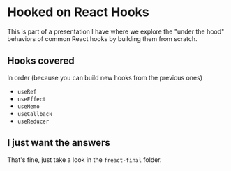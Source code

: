 # Hooked on React Hooks

This is part of a presentation I have where we explore the "under the hood" behaviors of common React hooks by building them from scratch.

## Hooks covered

In order (because you can build new hooks from the previous ones)

- `useRef` 
- `useEffect`
- `useMemo`
- `useCallback`
- `useReducer`

## I just want the answers

That's fine, just take a look in the `freact-final` folder.
